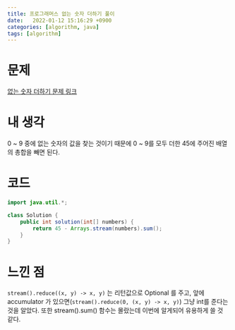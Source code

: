 ```yaml
---
title: 프로그래머스 없는 숫자 더하기 풀이
date:   2022-01-12 15:16:29 +0900
categories: [algorithm, java]
tags: [algorithm]
---
```


# 문제
[없는 숫자 더하기 문제 링크](https://programmers.co.kr/learn/courses/30/lessons/86051)
# 내 생각
0 ~ 9 중에 없는 숫자의 값을 찾는 것이기 때문에 0 ~ 9를 모두 더한 45에 주어진 배열의 총합을 빼면 된다.
# 코드
```java
import java.util.*;

class Solution {
    public int solution(int[] numbers) {
        return 45 - Arrays.stream(numbers).sum();
    }
}
```
# 느낀 점
`stream().reduce((x, y) -> x, y)` 는 리턴값으로 Optional<Integer> 를 주고, 앞에 accumulator
가 있으면(`stream().reduce(0, (x, y) -> x, y)`) 그냥 int를 준다는 것을 알았다.
또한 stream().sum() 함수는 몰랐는데 이번에 알게되어 유용하게 쓸 것 같다.
